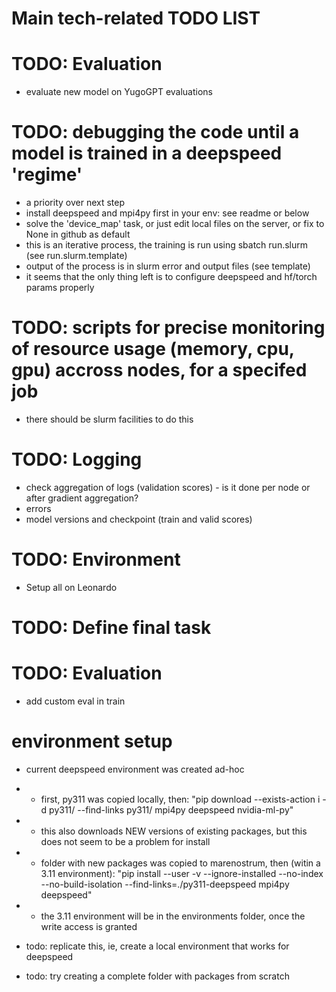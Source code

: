 # Main tech-related TODO LIST

# TODO: Evaluation
- evaluate new model on YugoGPT evaluations

# TODO: debugging the code until a model is trained in a deepspeed 'regime'
- a priority over next step
- install deepspeed and mpi4py first in your env: see readme or below
- solve the 'device_map' task, or just edit local files on the server, or fix to None in github as default
- this is an iterative process, the training is run using 
sbatch run.slurm (see run.slurm.template)
- output of the process is in slurm error and output files (see template) 
- it seems that the only thing left is to configure deepspeed and hf/torch params properly

# TODO: scripts for precise monitoring of resource usage (memory, cpu, gpu) accross nodes, for a specifed job
- there should be slurm facilities to do this

# TODO: Logging
- check aggregation of logs (validation scores) - is it done per node or after gradient aggregation?
- errors
- model versions and checkpoint (train and valid scores)

# TODO: Environment
- Setup all on Leonardo

# TODO: Define final task

# TODO: Evaluation
- add custom eval in train 

# environment setup
- current deepspeed environment was created ad-hoc
- - first, py311 was copied locally, then:
"pip download --exists-action i -d py311/ --find-links py311/ mpi4py deepspeed nvidia-ml-py"
- - this also downloads NEW versions of existing packages, but this does not seem to be a problem for install
- - folder with new packages was copied to marenostrum, then (witin a 3.11 environment): 
"pip install --user -v --ignore-installed --no-index --no-build-isolation --find-links=./py311-deepspeed mpi4py deepspeed"
- - the 3.11 environment will be in the environments folder, once the write access is granted

- todo: replicate this, ie, create a local environment that works for deepspeed
- todo: try creating a complete folder with packages from scratch
